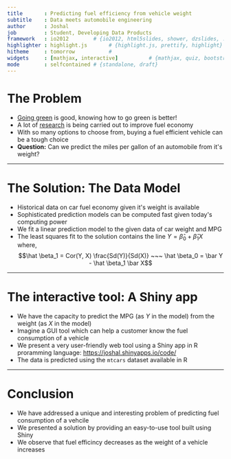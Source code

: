 ```yaml
---
title       : Predicting fuel efficiency from vehicle weight
subtitle    : Data meets automobile engineering
author      : Joshal
job         : Student, Developing Data Products
framework   : io2012        # {io2012, html5slides, shower, dzslides, ...}
highlighter : highlight.js       # {highlight.js, prettify, highlight}
hitheme     : tomorrow           # 
widgets     : [mathjax, interactive]          # {mathjax, quiz, bootstrap}
mode        : selfcontained # {standalone, draft}
---
```


# The Problem

 * [Going green](http://www.fueleconomy.gov/) is good, knowing how to go green is better!
 * A lot of [research](http://www.nasa.gov/offices/ipp/centers/dfrc/news_events/SS-Truck-Aerodynamics.html#.U5abm3Wx15Q) is being carried out to improve fuel economy 
 * With so many options to choose from, buying a fuel efficient vehicle can be a tough choice
 * **Question:** Can we predict the miles per gallon of an automobile from it's weight?

---

# The Solution: The Data Model

 * Historical data on car fuel economy given it's weight is available
 * Sophisticated prediction models can be computed fast given today's computing power
 * We fit a linear prediction model to the given data of car weight and MPG
 * The least squares fit to the solution contains the line $Y = \hat \beta_0 + \hat \beta_1 X$ where,
    $$\hat \beta_1 = Cor(Y, X) \frac{Sd(Y)}{Sd(X)} ~~~ \hat \beta_0 = \bar Y - \hat \beta_1 \bar X$$

---

# The interactive tool: A Shiny app

 * We have the capacity to predict the MPG (as $Y$ in the model) from the weight (as $X$ in the model)
 * Imagine a GUI tool which can help a customer know the fuel consumption of a vehicle
 * We present a very user-friendly web tool using a Shiny app in R proramming language:
 https://joshal.shinyapps.io/code/
 * The data is predicted using the `mtcars` dataset available in R

---

# Conclusion

 * We have addressed a unique and interesting problem of predicting fuel consumption of a vehcile
 * We presented a solution by providing an easy-to-use tool built using Shiny
 * We observe that fuel efficincy decreases as the weight of a vehicle increases
